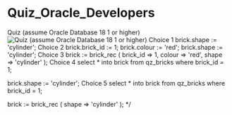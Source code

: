 # Quiz_Oracle_Developers
Quiz (assume Oracle Database 18 1 or higher) ![Quiz (assume Oracle Database 18 1 or higher)](https://user-images.githubusercontent.com/69799720/129455022-e0bc6a14-fbe4-4754-8df8-07aed8da977c.png)
Choice 1
brick.shape := 'cylinder';
Choice 2
brick.brick_id := 1; 
brick.colour   := 'red'; 
brick.shape    := 'cylinder';
Choice 3
brick := brick_rec ( 
  brick_id =>  1, 
  colour   => 'red', 
  shape    => 'cylinder' 
);
Choice 4
select * 
into   brick 
from   qz_bricks 
where  brick_id = 1;

brick.shape := 'cylinder';
Choice 5
select * 
into   brick 
from   qz_bricks 
where  brick_id = 1;

brick := brick_rec ( 
  shape => 'cylinder' 
);
*/
